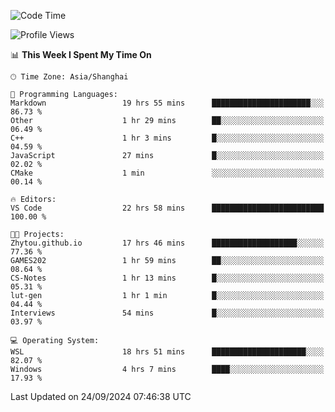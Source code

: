 <!--START_SECTION:waka-->
![Code Time](http://img.shields.io/badge/Code%20Time-2%2C017%20hrs%2032%20mins-blue)

![Profile Views](http://img.shields.io/badge/Profile%20Views-0-blue)

📊 **This Week I Spent My Time On** 

```text
🕑︎ Time Zone: Asia/Shanghai

💬 Programming Languages: 
Markdown                 19 hrs 55 mins      ██████████████████████░░░   86.73 % 
Other                    1 hr 29 mins        ██░░░░░░░░░░░░░░░░░░░░░░░   06.49 % 
C++                      1 hr 3 mins         █░░░░░░░░░░░░░░░░░░░░░░░░   04.59 % 
JavaScript               27 mins             █░░░░░░░░░░░░░░░░░░░░░░░░   02.02 % 
CMake                    1 min               ░░░░░░░░░░░░░░░░░░░░░░░░░   00.14 % 

🔥 Editors: 
VS Code                  22 hrs 58 mins      █████████████████████████   100.00 % 

🐱‍💻 Projects: 
Zhytou.github.io         17 hrs 46 mins      ███████████████████░░░░░░   77.36 % 
GAMES202                 1 hr 59 mins        ██░░░░░░░░░░░░░░░░░░░░░░░   08.64 % 
CS-Notes                 1 hr 13 mins        █░░░░░░░░░░░░░░░░░░░░░░░░   05.31 % 
lut-gen                  1 hr 1 min          █░░░░░░░░░░░░░░░░░░░░░░░░   04.44 % 
Interviews               54 mins             █░░░░░░░░░░░░░░░░░░░░░░░░   03.97 % 

💻 Operating System: 
WSL                      18 hrs 51 mins      █████████████████████░░░░   82.07 % 
Windows                  4 hrs 7 mins        ████░░░░░░░░░░░░░░░░░░░░░   17.93 % 
```


 Last Updated on 24/09/2024 07:46:38 UTC
<!--END_SECTION:waka-->